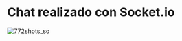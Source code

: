 # Chat realizado con Socket.io

![772shots_so](https://github.com/Apicosala/Chat-socket/assets/127411458/0afebf2c-6643-4ccf-98a6-1ea02b94d3bc)
